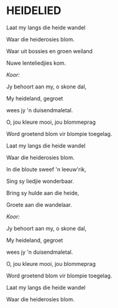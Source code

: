# HEIDELIED

Laat my langs die heide wandel

Waar die heiderosies blom.

Waar uit bossies en groen weiland

Nuwe lenteliedjies kom.


_Koor:_

Jy behoort aan my, o skone dal,

My heideland, gegroet

wees jy 'n duisendmaletal.

O, jou kleure mooi, jou blommeprag

Word groetend blom vir blompie toegelag.

Laat my langs die heide wandel

Waar die heiderosies blom.


In die bloute sweef 'n leeuw'rik,

Sing sy liedjie wonderbaar.

Bring sy hulde aan die heide,

Groete aan die wandelaar.


_Koor:_

Jy behoort aan my, o skone dal,

My heideland, gegroet

wees jy 'n duisendmaletal.

O, jou kleure mooi, jou blommeprag

Word groetend blom vir blompie toegelag.

Laat my langs die heide wandel

Waar die heiderosies blom.


